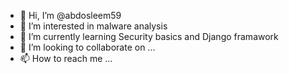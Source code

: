 - 👋 Hi, I’m @abdosleem59
- 👀 I’m interested in malware analysis
- 🌱 I’m currently learning Security basics and Django framawork
- 💞️ I’m looking to collaborate on ...
- 📫 How to reach me ...

<!---
abdosleem59/abdosleem59 is a ✨ special ✨ repository because its `README.md` (this file) appears on your GitHub profile.
You can click the Preview link to take a look at your changes.
--->
